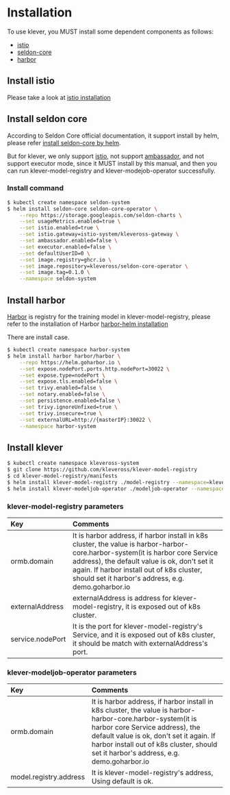 # Installation

To use klever, you MUST install some dependent components as follows:
* [istio](https://github.com/istio/istio)
* [seldon-core](https://github.com/SeldonIO/seldon-core)
* [harbor](https://github.com/goharbor/harbor)

## Install istio
Please take a look at [istio installation](https://istio.io/latest/zh/docs/setup/)

## Install seldon core
According to Seldon Core official documentation, it support install by helm, please refer [install seldon-core by helm](https://github.com/SeldonIO/seldon-core/tree/master/helm-charts).

But for klever, we only support [istio](https://github.com/istio/istio), not support [ambassador](https://github.com/datawire/ambassador), and not support executor mode, since it MUST install by this manual, and then you can run klever-model-registry and klever-modejob-operator successfully.

### Install command
```bash
$ kubectl create namespace seldon-system
$ helm install seldon-core seldon-core-operator \
    --repo https://storage.googleapis.com/seldon-charts \
    --set usageMetrics.enabled=true \
    --set istio.enabled=true \
    --set istio.gateway=istio-system/kleveross-gateway \
    --set ambassador.enabled=false \
    --set executor.enabled=false \
    --set defaultUserID=0 \
    --set image.registry=ghcr.io \
    --set image.repository=kleveross/seldon-core-operator \
    --set image.tag=0.1.0 \
    --namespace seldon-system
```

## Install harbor
[Harbor](https://github.com/goharbor/harbor) is registry for the training model in klever-model-registry, please refer to the installation of Harbor [harbor-helm installation](https://github.com/goharbor/harbor-helm)

There are install case.

```bash
$ kubectl create namespace harbor-system
$ helm install harbor harbor/harbor \
    --repo https://helm.goharbor.io \
    --set expose.nodePort.ports.http.nodePort=30022 \
    --set expose.type=nodePort \
    --set expose.tls.enabled=false \
    --set trivy.enabled=false \
    --set notary.enabled=false \
    --set persistence.enabled=false \
    --set trivy.ignoreUnfixed=true \
    --set trivy.insecure=true \
    --set externalURL=http://{masterIP}:30022 \
    --namespace harbor-system
```

## Install klever
```bash
$ kubectl create namespace kleveross-system
$ git clone https://github.com/kleveross/klever-model-registry
$ cd klever-model-registry/manifests
$ helm install klever-model-registry ./model-registry --namespace=kleveross-system --set ormb.domain={harbor address} --set externalAddress={model-registry-external-address}  --set service.nodePort={port}
$ helm install klever-modeljob-operator ./modeljob-operator --namespace=kleveross-system --set ormb.domain={harbor address} --set model.registry.address={model-registry-internal-address}
```

### klever-model-registry parameters
| Key | Comments |
| :-----| :---- |
| ormb.domain | It is harbor address, if harbor install in k8s cluster,  the value is harbor-harbor-core.harbor-system(it is harbor core Service address), the default value is ok,  don't set it again. If harbor install out of k8s cluster, should set it harbor's address, e.g. demo.goharbor.io |
| externalAddress | externalAddress is address for klever-model-registry, it is exposed out of k8s cluster. |
| service.nodePort | It is the port for klever-model-registry's Service, and it is exposed out of k8s cluster, it should be match with externalAddress's port. |

### klever-modeljob-operator parameters
| Key | Comments |
| :-----| :---- |
| ormb.domain | It is harbor address, if harbor install in k8s cluster,  the value is harbor-harbor-core.harbor-system(it is harbor core Service address), the default value is ok,  don't set it again. If harbor install out of k8s cluster, should set it harbor's address, e.g. demo.goharbor.io |
| model.registry.address | It is klever-model-registry's address, Using default is ok. |

